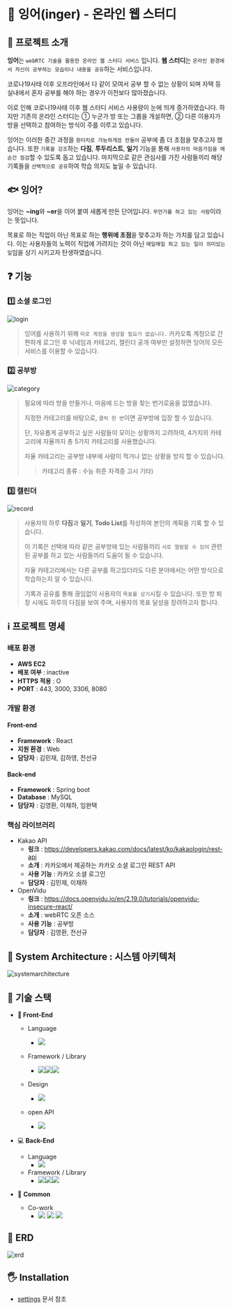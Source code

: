 # :tropical_fish: 잉어(inger) - 온라인 웹 스터디



## :information_desk_person: 프로젝트 소개

**잉어**는 `webRTC 기술을 활용한 온라인 웹 스터디 서비스` 입니다.
**웹 스터디**는 `온라인 환경에서 자신이 공부하는 모습이나 내용을 공유`하는 서비스입니다.

 코로나19사태 이후 오프라인에서 다 같이 모여서 공부 할 수 없는 상황이 되며 자택 등 실내에서 혼자 공부를 해야 하는 경우가 이전보다 많아졌습니다. 

 이로 인해 코로나19사태 이후 웹 스터디 서비스 사용량이 눈에 띄게 증가하였습니다. 하지만 기존의 온라인 스터디는 ① 누군가 방 또는 그룹을 개설하면, ② 다른 이용자가 방을 선택하고 참여하는 방식이 주를 이루고 있습니다.

 잉어는 이러한 중간 과정을 `원터치로 가능하게끔 만들어` 공부에 좀 더 초점을 맞추고자 했습니다. 또한 `기록을 강조`하는 __다짐__, __투두리스트__, __일기__ 기능을 통해 `사용자의 마음가짐을 매순간 점검`할 수 있도록 돕고 있습니다. 마지막으로 같은 관심사를 가진 사람들끼리 해당 기록들을 `선택적으로 공유`하여 학습 의지도 높일 수 있습니다.



## :fish: 잉어?

잉어는 **~ing**와 **~er**을 이어 붙여 새롭게 만든 단어입니다. `무언가를 하고 있는 사람`이라는 뜻입니다.

목표로 하는 직업이 아닌 목표로 하는 **행위에 초점**을 맞추고자 하는 가치를 담고 있습니다. 이는 사용자들의 노력이 직업에 가려지는 것이 아닌 `매일매일 하고 있는 일이 의미있는 일`임을 상기 시키고자 탄생하였습니다.



## :question: 기능

### :one: 소셜 로그인

![login](md-images/login.png)

> 잉어를 사용하기 위해 `따로 계정을 생성할 필요가 없습니다.`
>  카카오톡 계정으로 간편하게 로그인 후 닉네임과 카테고리, 캘린더 공개 여부만 설정하면 잉어의 모든 서비스를 이용할 수 있습니다. 



### :two: 공부방

![category](md-images/category.gif)

> 필요에 따라 방을 만들거나, 마음에 드는 방을 찾는 번거로움을 없앴습니다.
>
> 지정한 카테고리를 바탕으로, `클릭 한 번`이면 공부방에 입장 할 수 있습니다.
>
> 단, 자유롭게 공부하고 싶은 사람들이 모이는 상황까지 고려하여, 4가지의 카테고리에 자율까지 총 5가지 카테고리를 사용했습니다.
>
> 자율 카테고리는 공부방 내부에 사람이 적거나 없는 상황을 방지 할 수 있습니다.
>
> > 카테고리 종류 : 수능 취준 자격증 고시 기타) 



### :three: 캘린더

![record](md-images/record.gif)

> 사용자의 하루 **다짐**과 __일기__, **Todo List**를 작성하여 본인의 계획을 기록 할 수 있습니다.
>
>  이 기록은 선택에 따라 같은 공부방에 있는 사람들끼리 `서로 열람할 수 있어` 관련된 공부를 하고 있는 사람들끼리 도움이 될 수 있습니다.
>
>  자율 카테고리에서는 다른 공부를 하고있더라도 다른 분야에서는 어떤 방식으로 학습하는지 알 수 있습니다.
>
> 기록과 공유를 통해 끊임없이 사용자의 `목표를 상기`시킬 수 있습니다. 또한 방 퇴장 시에도 하루의 다짐을 보여 주며, 사용자의 목표 달성을 장려하고자 합니다.




## :information_source: 프로젝트 명세

### 배포 환경

- **AWS EC2**
- **배포 여부** : inactive
- **HTTPS 적용** : O
- **PORT** : 443, 3000, 3306, 8080



### 개발 환경

#### Front-end

- **Framework** : React
- **지원 환경** : Web
- **담당자** : 김민재, 김하영, 전선규



#### Back-end

- **Framework** : Spring boot
- **Database** : MySQL
- **담당자** : 김영환, 이채하, 임완택



### 핵심 라이브러리

- Kakao API
  - **링크** : https://developers.kakao.com/docs/latest/ko/kakaologin/rest-api
  - **소개** : 카카오에서 제공하는 카카오 소셜 로그인 REST API
  - **사용 기능** : 카카오 소셜 로그인
  - **담당자** : 김민재, 이채하
- OpenVidu
  - **링크** : https://docs.openvidu.io/en/2.19.0/tutorials/openvidu-insecure-react/
  - **소개** : webRTC 오픈 소스
  - **사용 기능** : 공부방
  - **담당자** : 김영환, 전선규
  
  

## 🔆 System Architecture : 시스템 아키텍처

![systemarchitecture](md-images/system-architecture.png)



## :file_folder: 기술 스택

- **:art: Front-End**
  - Language
    - <img src="https://img.shields.io/badge/javascript-F7DF1E?style=for-the-badge&logo=javascript&logoColor=black"> 
  
  - Framework / Library
    - <img src="https://img.shields.io/badge/react-61DAFB?style=for-the-badge&logo=react&logoColor=black"><img src="https://img.shields.io/badge/redux-6f43b5?style=for-the-badge&logo=redux&logoColor=white"><img src="https://img.shields.io/badge/styled components-d56ead?style=for-the-badge&logo=styled components&logoColor=white">
  - Design
    - <img src="https://img.shields.io/badge/material ui-1976d2?style=for-the-badge&logo=material ui&logoColor=white"> 
  - open API
    - <img src="https://img.shields.io/badge/kakao-fae100?style=for-the-badge&logo=kakao&logoColor=3b1e1e"> 
  
- :computer:  __Back-End__

  - Language
    - <img src="https://img.shields.io/badge/Java-007396?style=for-the-badge&logo=Java&logoColor=black">
  - Framework / Library
    - <img src="https://img.shields.io/badge/Spring Boot-6DB33F?style=for-the-badge&logo=Spring Boot&logoColor=green"><img src="https://img.shields.io/badge/JPA-black?style=for-the-badge&logo=JPA&logoColor=white"><img src="https://img.shields.io/badge/MySQL-4479A1?style=for-the-badge&logo=MySQL&logoColor=black">

- :house_with_garden: __Common__

  - Co-work
    - <img src="https://img.shields.io/badge/notion-black?style=for-the-badge&logo=notion&logoColor=white"> <img src="https://img.shields.io/badge/jira-0052cc?style=for-the-badge&logo=jira&logoColor=white"> <img src="https://img.shields.io/badge/git-f05032?style=for-the-badge&logo=git&logoColor=white">



## 💾 ERD

![erd](md-images/erd.png)



## 🖐 Installation

- [settings](./exec/settings.md) 문서 참조
